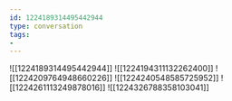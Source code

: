 ```yaml
---
id: 1224189314495442944
type: conversation
tags:
- 
---
```

![[1224189314495442944]]
![[1224194311132262400]]
![[1224209764948660226]]
![[1224240548585725952]]
![[1224261113249878016]]
![[1224326788358103041]]

